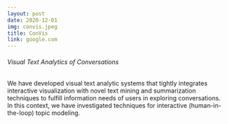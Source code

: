 ```yaml
---
layout: post
date: 2020-12-01
img: convis.jpeg
title: ConVis
link: google.com
---
```


###### Visual Text Analytics of Conversations

We have developed visual text analytic systems that tightly integrates interactive visualization with novel text mining and summarization techniques to fulfill information needs of users in exploring conversations. In this context, we have investigated techniques for interactive (human-in-the-loop) topic modeling.
